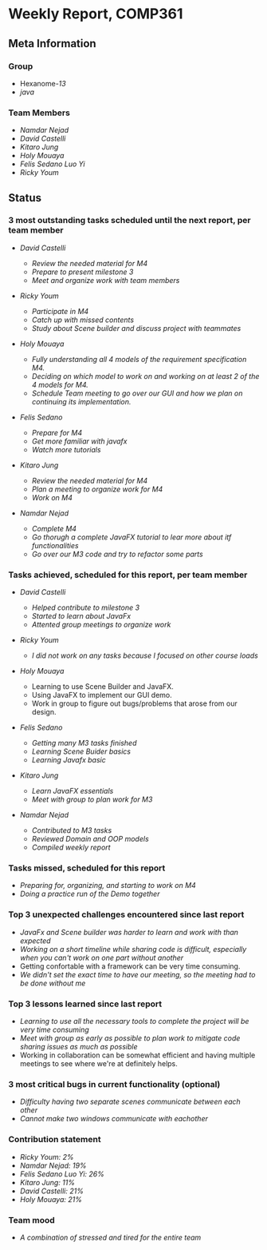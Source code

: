 # Weekly Report, COMP361

## Meta Information

### Group

 * Hexanome-*13*
 * *java*

### Team Members

 * *Namdar Nejad*
 * *David Castelli*
 * *Kitaro Jung*
 * *Holy Mouaya*
 * *Felis Sedano Luo Yi*
 * *Ricky Youm*

## Status

### 3 most outstanding tasks scheduled until the next report, per team member

 * *David Castelli*
	* *Review the needed material for M4* 
	* *Prepare to present milestone 3*
	* *Meet and organize work with team members* 

 * *Ricky Youm*
	* *Participate in M4*
	* *Catch up with missed contents*
	* *Study about Scene builder and discuss project with teammates*

 * *Holy Mouaya*
	* *Fully understanding all 4 models of the requirement specification M4.*
	* *Deciding on which model to work on and working on at least 2 of the 4 models for M4.*
	* *Schedule Team meeting to go over our GUI and how we plan on continuing its implementation.*

 * *Felis Sedano*
	* *Prepare for M4*
	* *Get more familiar with javafx*
	* *Watch more tutorials*

 * *Kitaro Jung*
	* *Review the needed material for M4* 
	* *Plan a meeting to organize work for M4*
	* *Work on M4* 

 * *Namdar Nejad*
	* *Complete M4*
	* *Go thorugh a complete JavaFX tutorial to lear more about itf functionalities*
	* *Go over our M3 code and try to refactor some parts*


### Tasks achieved, scheduled for this report, per team member

 * *David Castelli*
	* *Helped contribute to milestone 3*
	* *Started to learn about JavaFx* 
	* *Attented group meetings to organize work* 

 * *Ricky Youm*
	* *I did not work on any tasks because I focused on other course loads*

 * *Holy Mouaya*
	* Learning to use Scene Builder and JavaFX.
	* Using JavaFX to implement our GUI demo.
	* Work in group to figure out bugs/problems that arose from our design.

 * *Felis Sedano*
	* *Getting many M3 tasks finished*
	* *Learning Scene Buider basics*
	* *Learning Javafx basic*

* *Kitaro Jung*
	* *Learn JavaFX essentials*
	* *Meet with group to plan work for M3* 

* *Namdar Nejad*
	* *Contributed to M3 tasks*
	* *Reviewed Domain and OOP models*
	* *Compiled weekly report*

### Tasks missed, scheduled for this report

* *Preparing for, organizing, and starting to work on M4*
* *Doing a practice run of the Demo together*


### Top 3 unexpected challenges encountered since last report

* *JavaFx and Scene builder was harder to learn and work with than expected*
* *Working on a short timeline while sharing code is difficult, especially when you can't work on one part without another*
* Getting confortable with a framework can be very time consuming.
* *We didn't set the exact time to have our meeting, so the meeting had to be done without me*

### Top 3 lessons learned since last report

* *Learning to use all the necessary tools to complete the project will be very time consuming*
* *Meet with group as early as possible to plan work to mitigate code sharing issues as much as possible*
* Working in collaboration can be somewhat efficient and having multiple meetings to see where we're at definitely helps.


### 3 most critical bugs in current functionality (optional)
* *Difficulty having two separate scenes communicate between each other*
* *Cannot make two windows communicate with eachother*


### Contribution statement

 * *Ricky Youm: 2%*
 * *Namdar Nejad: 19%*
 * *Felis Sedano Luo Yi: 26%*
 * *Kitaro Jung: 11%*
 * *David Castelli: 21%*
 * *Holy Mouaya: 21%*


### Team mood

 * *A combination of stressed and tired for the entire team*
